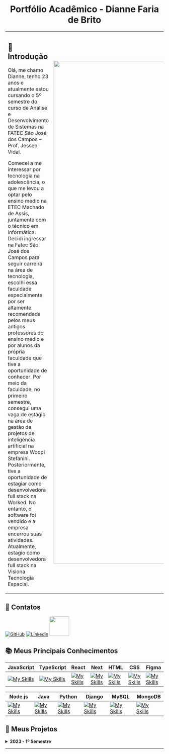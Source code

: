 <h1 align="center"> Portfólio Acadêmico - Dianne Faria de Brito </h1>

<table>
<tr>
<td>

## 🎯 **Introdução**

Olá, me chamo Dianne, tenho 23 anos e atualmente estou cursando o 5º semestre do curso de Análise e Desenvolvimento de Sistemas na FATEC São José dos Campos – Prof. Jessen Vidal. 

Comecei a me interessar por tecnologia na adolescência, o que me levou a optar pelo ensino médio na ETEC Machado de Assis, juntamente com o técnico em informática. Decidi ingressar na Fatec São José dos Campos para seguir carreira na área de tecnologia, escolhi essa faculdade especialmente por ser altamente recomendada pelos meus antigos professores do ensino médio e por alunos da própria faculdade que tive a oportunidade de conhecer. Por meio da faculdade, no primeiro semestre, consegui uma vaga de estágio na área de gestão de projetos de inteligência artificial na empresa Woopi Stefanini. Posteriormente, tive a oportunidade de estagiar como desenvolvedora full stack na Worked. No entanto, o software foi vendido e a empresa encerrou suas atividades. Atualmente, estagio como desenvolvedora full stack na Visiona Tecnologia Espacial.
<p></p>

</td>
<td>

 <img src="https://github.com/user-attachments/assets/b996e4ec-49c4-4241-86df-e826b74b4799" width="1600">

</td>
</tr>
</table>

## 📧 Contatos
 [![GitHub](https://img.shields.io/badge/GitHub-111217?style=flat-square&logo=github&logoColor=white)](https://github.com/DianneFaria) [![Linkedin](https://img.shields.io/badge/Linkedin-blue?style=flat-square&logo=Linkedin&logoColor=white)](https://www.linkedin.com/in/dianne-faria-de-brito-099b3015b)  <a href = "mailto:diannefaria09@gmail.com"><img width="62" src="https://img.shields.io/badge/Gmail-D14836?style=for-the-badge&logo=gmail&logoColor=white"></a>

## 📚 Meus Principais Conhecimentos

 |**JavaScript**|**TypeScript**|**React**|**Next**|**HTML**|**CSS**|**Figma**|
 |----|----|----|----|----|----|----|
 | [![My Skills](https://skillicons.dev/icons?i=js)](https://skillicons.dev) | [![My Skills](https://skillicons.dev/icons?i=ts)](https://skillicons.dev) | [![My Skills](https://skillicons.dev/icons?i=react)](https://skillicons.dev) | [![My Skills](https://skillicons.dev/icons?i=next)](https://skillicons.dev) | [![My Skills](https://skillicons.dev/icons?i=html)](https://skillicons.dev) | [![My Skills](https://skillicons.dev/icons?i=css)](https://skillicons.dev) | [![My Skills](https://skillicons.dev/icons?i=figma)](https://skillicons.dev) |

  |**Node.js**|**Java**|**Python**|**Django**|**MySQL**|**MongoDB**|
  |----|----|----|----|----|----|
  | [![My Skills](https://skillicons.dev/icons?i=nodejs)](https://skillicons.dev) | [![My Skills](https://skillicons.dev/icons?i=java)](https://skillicons.dev) | [![My Skills](https://skillicons.dev/icons?i=python)](https://skillicons.dev) | [![My Skills](https://skillicons.dev/icons?i=django)](https://skillicons.dev) | [![My Skills](https://skillicons.dev/icons?i=mysql)](https://skillicons.dev) | [![My Skills](https://skillicons.dev/icons?i=mongo)](https://skillicons.dev) | [![My Skills](https://img.icons8.com/?size=100&id=kjaF4LlvyR6g&format=png&color=000000) |

  
## 📂 Meus Projetos

<details>
  <summary><strong>2023 - 1º Semestre</strong></summary>

**Parceiro**: Fatec São José dos Campos, representada pelo professor Antônio Egydio São Tiago Graça.

O projeto foi proposto pela Fatec, representada pelo professor Antônio Egydio São Tiago Graça. O objetivo é desenvolver um site informativo, simples e funcional sobre Metodologias Ágeis, apresentando seus conceitos, fundamentos e exemplos práticos. Ao final do conteúdo, o usuário será avaliado por meio de um questionário para verificar seu nível de aprendizado.

Os requisitos definidos pelo cliente incluem o uso de Python, HTML e CSS, uma interface intuitiva, ausência de poluição visual e o registro de todo o processo de desenvolvimento e documentação no GitHub.

[Clique aqui para acessar o projeto](https://github.com/DianneFaria/Projeto-de-API-1-Semestre)

<details>
   <summary> 🛠️ <strong>Tecnologias Utilizadas</strong></summary>

|**HTML**|**CSS**|**Flask**|**JavaScript**|**BootStrap**|
|----|----|----|----|----|
| [![My Skills](https://skillicons.dev/icons?i=html)](https://skillicons.dev) | [![My Skills](https://skillicons.dev/icons?i=css)](https://skillicons.dev) | [![My Skills](https://skillicons.dev/icons?i=flask)](https://skillicons.dev) | [![My Skills](https://skillicons.dev/icons?i=js)](https://skillicons.dev) | [![My Skills](https://skillicons.dev/icons?i=bootstrap)](https://skillicons.dev) |
| Utilizado para a criação da estrutura das páginas | Utilizado para estilizar as páginas criadas em HTML | Utilizado para desenvolver a aplicação de forma leve e fazer hospedagem | Utilizado para fazer a validação dos questionários | Utilizado para complementar a interface |

|**Python**|**GitHub**|**Figma**|**Trello**|**Office**|
|----|----|----|----|----|
| [![My Skills](https://skillicons.dev/icons?i=python)](https://skillicons.dev) | [![My Skills](https://skillicons.dev/icons?i=github)](https://skillicons.dev) | [![My Skills](https://skillicons.dev/icons?i=figma)](https://skillicons.dev) | <img width="48" src="https://github.com/user-attachments/assets/ad2634de-731c-496a-9b25-fe345b4ca372"> | <img width="48" src="https://github.com/user-attachments/assets/7c5c12f9-36c4-4546-9cdc-fab3edfc0227"> |
| Utilizada para hospedagem utilizando Flask | Utilizado para a hospedagem do código-fonte posibilitando versionamento | Utilizado para desenvolver o protótipo | Utilizado para organização das tarefas do grupo | Utilizado para construir a apresentação para o cliente |

</details>
<details>
   <summary>🌟 <strong>Contribuições Pessoais</strong></summary>

Atuei como Scrum Master, gerenciando a equipe e organizando o fluxo de tarefas. Além disso, participei ativamente do desenvolvimento da interface do usuário, garantindo que todos os requisitos do cliente fossem atendidos e mantendo a interface informativa, simples e funcional.

Também ajudei a tornar a aplicação responsiva e auxiliei na sua hospedagem utilizando Flask. Atuei na identificação e resolução de bugs, garantindo a estabilidade do sistema.

Para enriquecer o conteúdo do site, coletei uma ampla variedade de materiais de domínio público e realizei pesquisas para implementar questionários mais eficazes, aprimorando a experiência de aprendizado dos usuários.

</details>

<details>
  <summary> 📊 <strong>Hard Skills</strong></summary>
 
- **HTML**: Possuo autonomia para ensinar.
- **CSS**: Possuo autonomia para ensinar.
- **Flask**: Realizo com auxílio.
- **JavaScript**: Realizo com autonomia.
- **BootStrap**: Realizo com autonomia.
- **Python**: Realizo com autonomia.
- **GitHub**: Realizo com autonomia.
- **Figma**: Possuo autonomia para ensinar.

</details>

<details>
  <summary> 🤝 <strong>Soft Skills</strong></summary>

- **Comunicação**: Mantive uma comunicação constante e eficiente com a equipe, garantindo o alinhamento contínuo sobre o andamento do projeto.
- **Gestão de tempo**: Estruturei um planejamento eficaz para assegurar a entrega de todas as tarefas dentro do prazo e com qualidade.
- **Organização**: Distribuímos as tarefas de forma equilibrada, evitando sobrecarga e permitindo a conciliação com outras responsabilidades acadêmicas.
- **Trabalho em equipe**: Criei um ambiente colaborativo e produtivo, facilitando a resolução de pendências e promovendo um suporte mútuo entre os integrantes do grupo.
  
</details>

</details>

---

